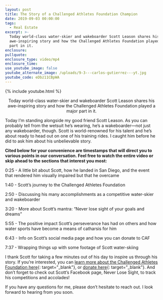 ```yaml
---
layout: post
title: The Story of a Challenged Athletes Foundation Champion
date: 2019-09-03 00:00:00
tags:
  - Real Estate
excerpt: >-
  Today world-class water-skier and wakeboarder Scott Leason shares his
  awe-inspiring story and how the Challenged Athletes Foundation played a major
  part in it.
enclosure:
pullquote:
enclosure_type: video/mp4
enclosure_time:
use_youtube_image: false
youtube_alternate_image: /uploads/9-3---carlos-gutierrez---yt.jpg
youtube_code: eDbz11CBpWA
---
```


{% include youtube.html %}

<center>Today world-class water-skier and wakeboarder Scott Leason shares his awe-inspiring story and how the Challenged Athletes Foundation played a major part in it.</center>

Today I’m standing alongside my good friend Scott Leason. As you can probably tell from the wetsuit he’s wearing, he’s a wakeboarder—not just any wakeboarder, though. Scott is world-renowned for his talent and he’s about ready to head out on one of his training rides. I caught him before he did to ask him about his unbelievable story.&nbsp;

**Cited below for your convenience are timestamps that will direct you to various points in our conversation. Feel free to watch the entire video or skip ahead to the sections that interest you most:**

0:25 - A little bit about Scott, how he landed in San Diego, and the event that rendered him visually impaired but that he overcame

1:40 - Scott’s journey to the Challenged Athletes Foundation

2:50 - Discussing his many accomplishments as a competitive water-skier and wakeboarder

3:20 - More about Scott’s mantra: “Never lose sight of your goals and dreams”

5:55 - The positive impact Scott’s perseverance has had on others and how water sports have become a means of catharsis for him

6:43 - Info on Scott’s social media page and how you can donate to CAF

7:37 - Wrapping things up with some footage of Scott water-skiing

I thank Scott for taking a few minutes out of his day to inspire us through his story. If you’re interested, you can [learn more about the Challenged Athletes Foundation here](https://www.challengedathletes.org/about-us/){: target="_blank"}, or [donate here](https://support.challengedathletes.org/site/Donation2?idb=932502791&amp;3004.donation=form1&amp;DONATION_LEVEL_ID_SELECTED=1&amp;df_id=3004&amp;mfc_pref=T&amp;idb=[[S76:idb]]){: target="_blank"}. And don’t forget to check out Scott’s Facebook page, Never Lose Sight, to track his competitions and accolades\!

If you have any questions for me, please don’t hesitate to reach out. I look forward to hearing from you soon.